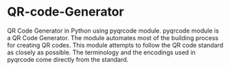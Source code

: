 # QR-code-Generator
QR Code Generator  in Python using pyqrcode module.  pyqrcode module is a QR Code Generator. The module automates most of the building process for creating QR codes. This module attempts to follow the QR code standard as closely as possible. The terminology and the encodings used in pyqrcode come directly from the standard.
